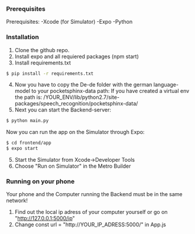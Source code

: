 ### Prerequisites

Prerequisites: 
-Xcode (for Simulator)
-Expo
-Python

### Installation
1. Clone the github repo.
2. Install expo and all requiered packages (npm start)
3. Install requirements.txt
```sh
$ pip install -r requirements.txt
```
4. Now you have to copy the De-de folder with the german language-model to your pocketsphinx-data path:
If you have created a virtual env the path is: /YOUR_ENV/lib/python2.7/site-packages/speech_recognition/pocketsphinx-data/
5. Next you can start the Backend-server:
```sh
$ python main.py
```

Now you can run the app on the Simulator through Expo:

```sh
$ cd frontend/app
$ expo start
```
5. Start the Simulator from Xcode->Developer Tools
6. Choose "Run on Simulator" in the Metro Builder


### Running on your phone

Your phone and the Computer running the Backend must be in the same network!

1. Find out the local ip adress of your computer yourself  or go on "http://127.0.0.1:5000/ip"
2. Change const url = "http://YOUR_IP_ADRESS:5000/" in App.js

